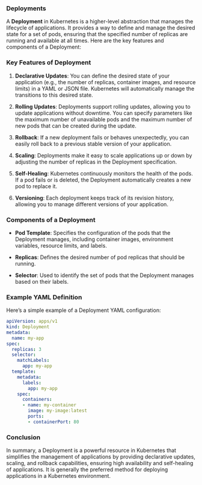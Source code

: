 ### Deployments

A **Deployment** in Kubernetes is a higher-level abstraction that manages the lifecycle of applications. It provides a way to define and manage the desired state for a set of pods, ensuring that the specified number of replicas are running and available at all times. Here are the key features and components of a Deployment:

### Key Features of Deployment

1. **Declarative Updates**: You can define the desired state of your application (e.g., the number of replicas, container images, and resource limits) in a YAML or JSON file. Kubernetes will automatically manage the transitions to this desired state.

2. **Rolling Updates**: Deployments support rolling updates, allowing you to update applications without downtime. You can specify parameters like the maximum number of unavailable pods and the maximum number of new pods that can be created during the update.

3. **Rollback**: If a new deployment fails or behaves unexpectedly, you can easily roll back to a previous stable version of your application.

4. **Scaling**: Deployments make it easy to scale applications up or down by adjusting the number of replicas in the Deployment specification.

5. **Self-Healing**: Kubernetes continuously monitors the health of the pods. If a pod fails or is deleted, the Deployment automatically creates a new pod to replace it.

6. **Versioning**: Each deployment keeps track of its revision history, allowing you to manage different versions of your application.

### Components of a Deployment

- **Pod Template**: Specifies the configuration of the pods that the Deployment manages, including container images, environment variables, resource limits, and labels.

- **Replicas**: Defines the desired number of pod replicas that should be running.

- **Selector**: Used to identify the set of pods that the Deployment manages based on their labels.

### Example YAML Definition

Here’s a simple example of a Deployment YAML configuration:

```yaml
apiVersion: apps/v1
kind: Deployment
metadata:
  name: my-app
spec:
  replicas: 3
  selector:
    matchLabels:
      app: my-app
  template:
    metadata:
      labels:
        app: my-app
    spec:
      containers:
      - name: my-container
        image: my-image:latest
        ports:
        - containerPort: 80
```

### Conclusion

In summary, a Deployment is a powerful resource in Kubernetes that simplifies the management of applications by providing declarative updates, scaling, and rollback capabilities, ensuring high availability and self-healing of applications. It is generally the preferred method for deploying applications in a Kubernetes environment.
